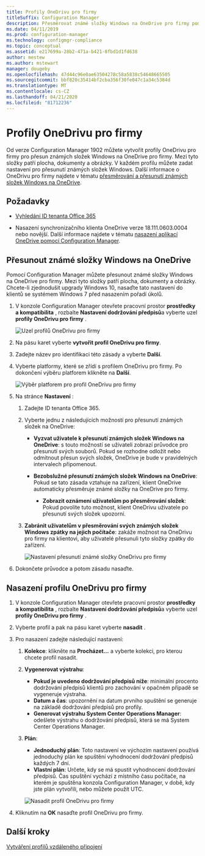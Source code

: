```yaml
---
title: Profily OneDrivu pro firmy
titleSuffix: Configuration Manager
description: Přesměrovat známé složky Windows na OneDrive pro firmy pomocí profilu OneDrivu pro firmy v Configuration Manager.
ms.date: 04/11/2019
ms.prod: configuration-manager
ms.technology: configmgr-compliance
ms.topic: conceptual
ms.assetid: e217699a-28b2-471a-b421-8fbd1d1fd638
author: mestew
ms.author: mstewart
manager: dougeby
ms.openlocfilehash: 47d44c96e0ae63504278c58a5838c54648665505
ms.sourcegitcommit: bbf820c35414bf2cba356f30fe047c1a34c5384d
ms.translationtype: MT
ms.contentlocale: cs-CZ
ms.lasthandoff: 04/21/2020
ms.locfileid: "81712236"
---
```

# <a name="onedrive-for-business-profiles"></a>Profily OneDrivu pro firmy

Od verze Configuration Manager 1902 můžete vytvořit profily OneDrivu pro firmy pro přesun známých složek Windows na OneDrive pro firmy. Mezi tyto složky patří plocha, dokumenty a obrázky. V každém profilu můžete zadat nastavení pro přesunutí známých složek Windows. Další informace o OneDrivu pro firmy najdete v tématu [přesměrování a přesunutí známých složek Windows na OneDrive](https://docs.microsoft.com/onedrive/redirect-known-folders). <!--3556021-->

## <a name="prerequisites"></a>Požadavky

- [Vyhledání ID tenanta Office 365](https://docs.microsoft.com/onedrive/find-your-office-365-tenant-id)  

- Nasazení synchronizačního klienta OneDrive verze 18.111.0603.0004 nebo novější. Další informace najdete v tématu [nasazení aplikací OneDrive pomocí Configuration Manager](https://docs.microsoft.com/onedrive/deploy-on-windows).  

## <a name="move-windows-known-folders-to-onedrive"></a><a name="bkmk_odfb"></a>Přesunout známé složky Windows na OneDrive
<!--3556021-->
Pomocí Configuration Manager můžete přesunout známé složky Windows na OneDrive pro firmy. Mezi tyto složky patří plocha, dokumenty a obrázky. Chcete-li zjednodušit upgrady Windows 10, nasaďte tato nastavení do klientů se systémem Windows 7 před nasazením pořadí úkolů. 

1. V konzole Configuration Manager otevřete pracovní prostor **prostředky a kompatibilita** , rozbalte **Nastavení dodržování předpisů**a vyberte uzel **profily OneDrivu pro firmy** .  

   ![Uzel profilů OneDrivu pro firmy](media/onedrive-for-business-profiles-node.png)
2. Na pásu karet vyberte **vytvořit profil OneDrivu pro firmy**.  

3. Zadejte název pro identifikaci této zásady a vyberte **Další**.  

4. Vyberte platformy, které se zřídí s profilem OneDrivu pro firmy. Po dokončení výběru platforem klikněte na **Další**.

    ![Výběr platforem pro profil OneDrivu pro firmy](media/onedrive-for-business-profile-select-platforms.png) 

5. Na stránce **Nastavení** :

    1. Zadejte ID tenanta Office 365.  

    2. Vyberte jednu z následujících možností pro přesunutí známých složek na OneDrive:  

        - **Vyzvat uživatele k přesunutí známých složek Windows na OneDrive**: s touto možností se uživateli zobrazí průvodce pro přesunutí svých souborů. Pokud se rozhodne odložit nebo odmítnout přesun svých složek, OneDrive je bude v pravidelných intervalech připomenout.  

        - **Bezobslužné přesunutí známých složek Windows na OneDrive**: Pokud se tato zásada vztahuje na zařízení, klient OneDrive automaticky přesměruje známé složky na OneDrive pro firmy.  

            - **Zobrazit oznámení uživatelům po přesměrování složek**: Pokud povolíte tuto možnost, klient OneDrivu uživatele po přesunutí svých složek upozorní.  

    3. **Zabránit uživatelům v přesměrování svých známých složek Windows zpátky na jejich počítače**: zakáže možnost na OneDrivu pro firmy na klientovi, aby uživatelé přesunuli tyto složky zpátky do zařízení.  

       ![Nastavení přesunutí známé složky OneDrivu pro firmy](media/onedrive-for-business-profile-move-folder-settings.png)

6. Dokončete průvodce a potom zásadu nasaďte.  


## <a name="deploy-the-onedrive-for-business-profile"></a>Nasazení profilu OneDrivu pro firmy

1. V konzole Configuration Manager otevřete pracovní prostor **prostředky a kompatibilita** , rozbalte **Nastavení dodržování předpisů**a vyberte uzel **profily OneDrivu pro firmy** .  


2. Vyberte profil a pak na pásu karet vyberte **nasadit** .

3. Pro nasazení zadejte následující nastavení:

   1. **Kolekce**: klikněte na **Procházet...** a vyberte kolekci, pro kterou chcete profil nasadit.  
   1. **Vygenerovat výstrahu**:

      - **Pokud je uvedeno dodržování předpisů níže**: minimální procento dodržování předpisů klientů pro zachování v opačném případě se vygeneruje výstraha.
      -  **Datum a čas**: upozornění na datum prvního spuštění se generuje na základě dodržování předpisů pro profily.
      - **Generovat výstrahu System Center Operations Manager**: odešlete výstrahu o dodržování předpisů, která se má System Center Operations Manager.
   1. **Plán**:

      - **Jednoduchý plán**: Toto nastavení ve výchozím nastavení používá jednoduchý plán ke spuštění vyhodnocení dodržování předpisů každých 7 dní.
      - **Vlastní plán**: Určete, kdy se má spustit vyhodnocení dodržování předpisů. Čas spuštění vychází z místního času počítače, na kterém je spuštěna konzola Configuration Manager, v době, kdy jste plán vytvořili, nebo můžete použít UTC.
 
      ![Nasadit profil OneDrivu pro firmy](media/onedrive-for-business-deploy-profile.png)

4. Kliknutím na **OK** nasaďte profil OneDrivu pro firmy.


## <a name="next-steps"></a>Další kroky

[Vytváření profilů vzdáleného připojení](create-remote-connection-profiles.md)
